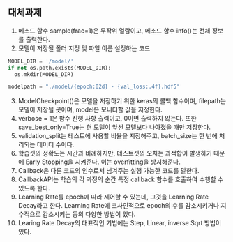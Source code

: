 ## 대체과제
1. 메소드 함수 sample(frac=1)은 무작위 열람이고, 메소드 함수 info()는 전체 정보를 출력한다.
2. 모델이 저장될 폴더 지정 및 파일 이름 설정하는 코드
``` python
MODEL_DIR = '/model/'
if not os.path.exists(MODEL_DIR):
  os.mkdir(MODEL_DIR)

modelpath = "./model/{epoch:02d} - {val_loss:.4f}.hdf5"
```
3. ModelCheckpoint()은 모델을 저장하기 위한 keras의 콜백 함수이며, filepath는 모델이 저장될 곳이며, model은 모니터할 값을 지정한다.
4. verbose = 1은 함수 진행 사항 출력이고, 0이면 출력하지 않는다. 또한 save_best_only=True는 현 모델이 앞선 모델보다 나아졌을 때만 저장한다.
5. validation_split는 테스트에 사용할 비율을 지정해주고, batch_size는 한 번에 처리되는 데이터 수이다.
6. 학습셋의 정확도는 시간과 비례하지만, 테스트셋의 오차는 과적합이 발생하기 때문에 Early Stopping을 시켜준다. 이는 overfitting을 방지해준다.
7. Callback은 다른 코드의 인수로서 넘겨주는 실행 가능한 코드를 말한다.
8. CallbackAPI는 학습의 각 과정의 순간 특정 callback 함수를 호출하여 수행할 수 있도록 한다.
9. Learning Rate를 epoch에 따라 제어할 수 있는데, 그것을 Learning Rate Decay라고 한다. Learning Rate에 코사인적으로 epoch의 수를 감소시키거나 지수적으로 감소시키는 등의 다양한 방법이 있다.
10. Learing Rate Decay의 대표적인 기법에는 Step, Linear, inverse Sqrt 방법이 있다.

